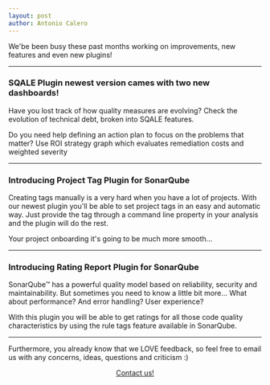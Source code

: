 ```yaml
---
layout: post
author: Antonio Calero
---
```


We'be been busy these past months working on improvements, new features and even new plugins!

---

### SQALE Plugin newest version cames with two new dashboards!

Have you lost track of how quality measures are evolving?  Check the evolution of technical debt, broken into SQALE features.
 
Do you need help defining an action plan to focus on the problems that matter? Use ROI strategy graph which evaluates remediation costs and weighted severity

---

### Introducing Project Tag Plugin for SonarQube

Creating tags manually is a very hard when you have a lot of projects. With our newest plugin you'll be able to set project tags in an easy and automatic way. Just provide the tag through a command line property in your analysis and the plugin will do the rest.

Your project onboarding it's going to be much more smooth...

---

### Introducing Rating Report Plugin for SonarQube

SonarQube™ has a powerful quality model based on reliability, security and maintainability. But sometimes you need to know a little bit more... What about performance? And error handling? User experience?

With this plugin you will be able to get ratings for all those code quality characteristics by using the rule tags feature available in SonarQube.

---

Furthermore, you already know that we LOVE feedback, so feel free to email us with any concerns, ideas, questions and criticism :)

<center><a class="btn btn-default btn-call-to-action fancybox" href="/contact">Contact us!</a></center>
